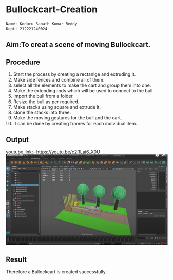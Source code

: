 # Bullockcart-Creation
~~~
Name: Koduru Sanath Kumar Reddy
Dept: 212221240024
~~~

## Aim:To creat a scene of moving Bullockcart.


## Procedure
1. Start the process by creating a rectanlge and extruding it. 
2. Make side fences and combine all of them. 
3. select all the elements to make the cart and group them into one. 
4. Make the extending rods which will be used to connect to the bull.
5. Import the bull from a folder.
6. Resize the bull as per required. 
7. Make stacks using square and extrude it. 
8. clone the stacks into three. 
9. Make the moving gestures for the bull and the cart. 
10. It can be done by creating frames for each individual item. 

## Output
youtube link:- https://youtu.be/c2RLai6_X0U
![](bull.png)

## Result
Therefore a Bullockcart is created successfully. 
